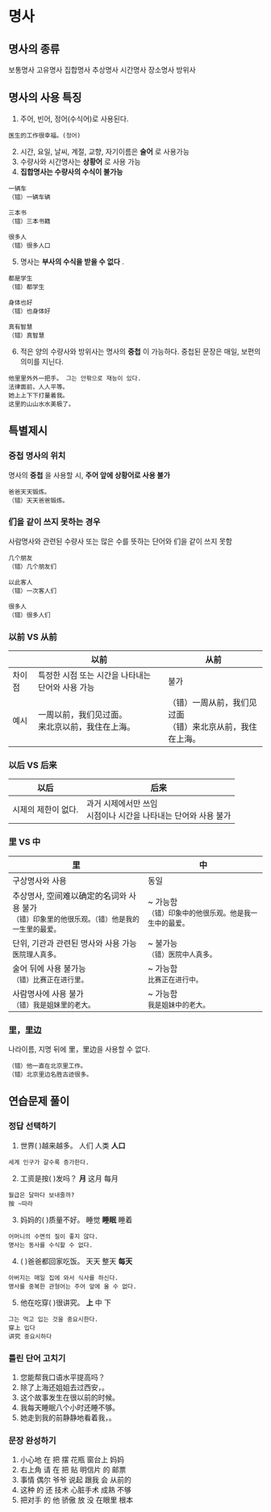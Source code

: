 # 명사
## 명사의 종류
보통명사
고유명사
집합명사
추상명사
시간명사
장소명사
방위사

## 명사의 사용 특징
1. 주어, 빈어, 정어(수식어)로 사용된다.
```
医生的工作很幸福。(정어)
```
2. 시간, 요일, 날씨, 계절, 교향, 자기이름은 __술어__ 로 사용가능
3. 수량사와 시간명사는 __상황어__ 로 사용 가능
4. __집합명사는 수량사의 수식이 불가능__
```
一辆车
（错）一辆车辆

三本书
（错）三本书籍

很多人
（错）很多人口
```
5. 명사는 __부사의 수식을 받을 수 없다__ .
```
都是学生
（错）都学生

身体也好
（错）也身体好

真有智慧
（错）真智慧
```
6. 적은 양의 수량사와 방위사는 명사의 __중첩__ 이 가능하다. 중첩된 문장은 매일, 보편의 의미를 지닌다.
```
他里里外外一把手。 그는 안팎으로 재능이 있다.
法律面前，人人平等。
她上上下下打量着我。
这里的山山水水美极了。
```

## 특별제시
### 중첩 명사의 위치
명사의 __중첩__ 을 사용할 시, __주어 앞에 상황어로 사용 불가__
```
爸爸天天锻炼。
（错）天天爸爸锻炼。
```

### 们을 같이 쓰지 못하는 경우
사람명사와 관련된 수량사 또는 많은 수를 뜻하는 단어와 们을 같이 쓰지 못함
```
几个朋友
（错）几个朋友们

以此客人
（错）一次客人们

很多人
（错）很多人们
```

### 以前 VS 从前
||以前|从前|
|-|---|---|
|차이점|특정한 시점 또는 시간을 나타내는 단어와 사용 가능|불가|
|예시|一周以前，我们见过面。<br>来北京以前，我住在上海。|（错）一周从前，我们见过面<br>（错）来北京从前，我住在上海。|

### 以后 VS 后来
|以后|后来|
|---|---|
|시제의 제한이 없다.|과거 시제에서만 쓰임<br>시점이나 시간을 나타내는 단어와 사용 불가|


### 里 VS 中
|里|中|
|-|-|
|구상명사와 사용|동일|
|추상명사, 空间难以确定的名词와 사용 불가<br>```（错）印象里的他很乐观。（错）他是我的一生里的最爱。```|~ 가능함<br>```（错）印象中的他很乐观。他是我一生中的最爱。```|
|단위, 기관과 관련된 명사와 사용 가능<br>```医院理人真多。```|~ 불가능<br>```（错）医院中人真多。```|
|술어 뒤에 사용 불가능<br>```（错）比赛正在进行里。```|~ 가능함<br>```比赛正在进行中。```|
|사람명사에 사용 불가<br>```（错）我是姐妹里的老大。```|~ 가능함<br>```我是姐妹中的老大。```|
### 里，里边
나라이름, 지명 뒤에 里，里边을 사용할 수 없다.
```
（错）他一直在北京里工作。
（错）北京里边名胜古迹很多。
```

## 연습문제 풀이
### 정답 선택하기
1. 世界(    )越来越多。
人们          人类          __人口__
```
세계 인구가 갈수록 증가한다.
```
2. 工资是按(    )发吗？
__月__            这月          每月
```
월급은 달마다 보내줄까?
按 ~따라
```
3. 妈妈的(    )质量不好。
睡觉          __睡眠__          睡着
```
어머니의 수면의 질이 좋지 않다.
명사는 동사를 수식할 수 없다.
```
4. (    )爸爸都回家吃饭。
天天          整天          __每天__
```
아버지는 매일 집에 와서 식사를 하신다.
명사를 중복한 관형어는 주어 앞에 올 수 없다.
```
5. 他在吃穿(    )很讲究。
__上__            中            下
```
그는 먹고 입는 것을 중요시한다.
穿上 입다
讲究 중요시하다
```

### 틀린 단어 고치기
1. 您能帮我口语水平提高吗？
2. 除了上海还姐姐去过西安，。
3. 这个故事发生在很以前的时候。
4. 我每天睡眠八个小时还睡不够。
5. 她走到我的前静静地看着我，。

### 문장 완성하기
1. 小心地    在    把    摆    花瓶    窗台上    妈妈
2. 右上角    请    在    把    贴    明信片    的    邮票
3. 事情    偶尔    爷爷    说起    跟我   会    从前的
4. 这种    的    还    技术    心脏手术    成熟    不够
5. 把对手    的    他    骄傲    放    没    在眼里    根本
